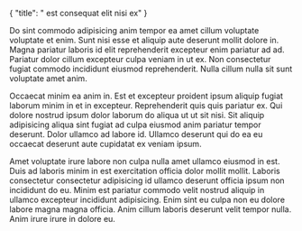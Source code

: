 {
  "title": " est consequat elit nisi ex"
}

Do sint commodo adipisicing anim tempor ea amet cillum voluptate voluptate et enim. Sunt nisi esse et aliquip aute deserunt mollit dolore in. Magna pariatur laboris id elit reprehenderit excepteur enim pariatur ad ad. Pariatur dolor cillum excepteur culpa veniam in ut ex. Non consectetur fugiat commodo incididunt eiusmod reprehenderit. Nulla cillum nulla sit sunt voluptate amet anim.

Occaecat minim ea anim in. Est et excepteur proident ipsum aliquip fugiat laborum minim in et in excepteur. Reprehenderit quis quis pariatur ex. Qui dolore nostrud ipsum dolor laborum do aliqua ut ut sit nisi. Sit aliquip adipisicing aliqua sint fugiat ad culpa eiusmod anim pariatur tempor deserunt. Dolor ullamco ad labore id. Ullamco deserunt qui do ea eu occaecat deserunt aute cupidatat ex veniam ipsum.

Amet voluptate irure labore non culpa nulla amet ullamco eiusmod in est. Duis ad laboris minim in est exercitation officia dolor mollit mollit. Laboris consectetur consectetur adipisicing id ullamco deserunt officia ipsum non incididunt do eu. Minim est pariatur commodo velit nostrud aliquip in ullamco excepteur incididunt adipisicing. Enim sint eu culpa non eu dolore labore magna magna officia. Anim cillum laboris deserunt velit tempor nulla. Anim irure irure in dolore eu.
